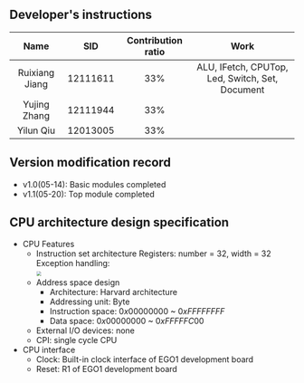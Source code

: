## Developer's instructions

|      Name      |    SID     | Contribution ratio |                      Work                       |
| :------------: | :--------: | :----------------: | :---------------------------------------------: |
| Ruixiang Jiang | $12111611$ |       $33\%$       | ALU, IFetch, CPUTop, Led, Switch, Set, Document |
|  Yujing Zhang  | $12111944$ |       $33\%$       |                                                 |
|   Yilun Qiu    | $12013005$ |       $33\%$       |                                                 |

## Version modification record

-   v$1.0$(05-14): Basic modules completed
-   v$1.1$(05-20): Top module completed

## CPU architecture design specification

-   CPU Features
    -   Instruction set architecture
        Registers: number = $32$, width = $32$
        Exception handling:  
        <img src="/Users/jrx/课程资料/CS202/Computer-Organization-Project-Spring-2023/ISA.png" style="zoom: 50%;" />
    -   Address space design
        - Architecture: Harvard architecture
        - Addressing unit: Byte
        - Instruction space: $0x00000000$ ~ $0xFFFFFFFF$
        - Data space: $0x00000000$ ~ $0xFFFFFC00$
    -   External I/O devices: none
    -   CPI: single cycle CPU
-   CPU interface
    -   Clock: Built-in clock interface of EGO1 development board
    -   Reset: R1 of EGO1 development board